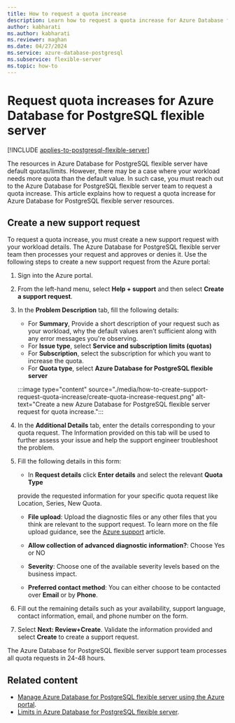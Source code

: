 ```yaml
---
title: How to request a quota increase
description: Learn how to request a quota increase for Azure Database for PostgreSQL flexible server. You also learn how to enable a subscription to access a region.
author: kabharati
ms.author: kabharati
ms.reviewer: maghan
ms.date: 04/27/2024
ms.service: azure-database-postgresql
ms.subservice: flexible-server
ms.topic: how-to
---
```


# Request quota increases for Azure Database for PostgreSQL flexible server
[!INCLUDE [applies-to-postgresql-flexible-server](~/reusable-content/ce-skilling/azure/includes/postgresql/includes/applies-to-postgresql-flexible-server.md)]

The resources in Azure Database for PostgreSQL flexible server have default quotas/limits. However, there may be a case where your workload needs more quota than the default value. In such case, you must reach out to the Azure Database for PostgreSQL flexible server team to request a quota increase. This article explains how to request a quota increase for Azure Database for PostgreSQL flexible server resources. 

## Create a new support request

To request a quota increase, you must create a new support request with your workload details. The Azure Database for PostgreSQL flexible server team then processes your request and approves or denies it. Use the following steps to create a new support request from the Azure portal:

1. Sign into the Azure portal.

2. From the left-hand menu, select **Help + support** and then select **Create a support request**.

3. In the **Problem Description** tab, fill the following details:

   * For **Summary**, Provide a short description of your request such as your workload, why the default values aren’t sufficient along with any error messages you're observing.
   * For **Issue type**, select **Service and subscription limits (quotas)**
   * For **Subscription**, select the subscription for which you want to increase the quota.
   * For **Quota type**, select **Azure Database for PostgreSQL flexible server**

   :::image type="content" source="./media/how-to-create-support-request-quota-increase/create-quota-increase-request.png" alt-text="Create a new Azure Database for PostgreSQL flexible server request for quota increase.":::

4. In the **Additional Details** tab, enter the details corresponding to your quota request. The Information provided on this tab will be used to further assess your issue and help the support engineer troubleshoot the problem.

   
5. Fill the following details in this form:

   *    In  **Request details** click **Enter details** and select the relevant **Quota Type**

   provide the requested information for your specific quota request like Location, Series, New Quota.

   * **File upload**: Upload the diagnostic files or any other files that you think are relevant to the support request. To learn more on the file upload guidance, see the [Azure support](/azure/azure-portal/supportability/how-to-manage-azure-support-request#upload-files) article.

   * **Allow collection of advanced ​diagnostic information?​**: Choose Yes or NO

   * **Severity**: Choose one of the available severity levels based on the business impact.

   * **Preferred contact method**: You can either choose to be contacted over **Email** or by **Phone**.

6. Fill out the remaining details such as your availability, support language, contact information, email, and phone number on the form.

7. Select **Next: Review+Create**. Validate the information provided and select **Create** to create a support request.

The Azure Database for PostgreSQL flexible server support team processes all quota requests in 24-48 hours.

## Related content

- [Manage Azure Database for PostgreSQL flexible server using the Azure portal](how-to-manage-server-portal.md).
- [Limits in Azure Database for PostgreSQL flexible server](concepts-limits.md).
